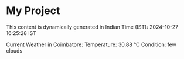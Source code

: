# My Project

This content is dynamically generated in Indian Time (IST): 2024-10-27 16:25:28 IST


Current Weather in Coimbatore:
Temperature: 30.88 °C
Condition: few clouds
